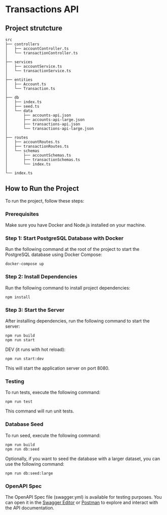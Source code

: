# Transactions API

## Project strutcture
```
src
├── controllers
│   ├── accountController.ts
│   └── transactionController.ts
│
├── services
│   ├── accountService.ts
│   └── transactionService.ts
│
├── entities
│   ├── Account.ts
│   └── Transaction.ts
│
├── db
│   ├── index.ts
│   ├── seed.ts
│   └── data
│       ├── accounts-api.json
│       ├── accounts-api-large.json
│       ├── transactions-api.json
│       └── transactions-api-large.json
│
├── routes
│   ├── accountRoutes.ts
│   ├── transactionRoutes.ts
│   └── schemas
│       ├── accountSchemas.ts
│       ├── transactionSchemas.ts
│       └── index.ts
│
└── index.ts
```

## How to Run the Project

To run the project, follow these steps:

### Prerequisites

Make sure you have Docker and Node.js installed on your machine.

### Step 1: Start PostgreSQL Database with Docker

Run the following command at the root of the project to start the PostgreSQL database using Docker Compose:

```
docker-compose up
```

### Step 2: Install Dependencies

Run the following command to install project dependencies:

```
npm install
```

### Step 3: Start the Server

After installing dependencies, run the following command to start the server:

```
npm run build
npm run start
```

DEV (it runs with hot reload):
```
npm run start:dev
```

This will start the application server on port 8080.

### Testing

To run tests, execute the following command:

```
npm run test
```

This command will run unit tests.

### Database Seed

To run seed, execute the following command:

```
npm run build
npm run db:seed
```

Optionally, if you want to seed the database with a larger dataset, you can use the following command:

```
npm run db:seed:large
```

### OpenAPI Spec
The OpenAPI Spec file (swagger.yml) is available for testing purposes. You can open it in the [Swagger Editor](https://editor.swagger.io/) or [Postman](https://www.postman.com/) to explore and interact with the API documentation.